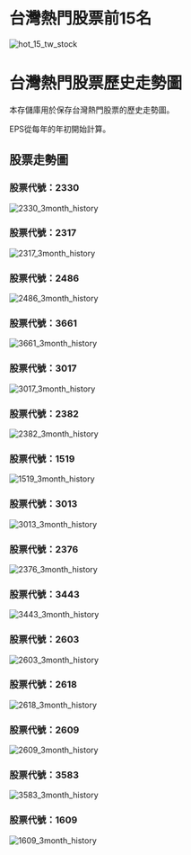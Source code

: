 # 台灣熱門股票前15名

![hot_15_tw_stock](https://github.com/weitsunglin/quick_analyze_taiwan_hot_stock/blob/main/top15_stocks_trade_value.png)

# 台灣熱門股票歷史走勢圖

本存儲庫用於保存台灣熱門股票的歷史走勢圖。

EPS從每年的年初開始計算。

## 股票走勢圖

### 股票代號：2330

![2330_3month_history](https://github.com/weitsunglin/quick_analyze_taiwan_hot_stock/blob/main/hot/2330_3month_history.png)

### 股票代號：2317

![2317_3month_history](https://github.com/weitsunglin/quick_analyze_taiwan_hot_stock/blob/main/hot/2317_3month_history.png)

### 股票代號：2486

![2486_3month_history](https://github.com/weitsunglin/quick_analyze_taiwan_hot_stock/blob/main/hot/2486_3month_history.png)

### 股票代號：3661

![3661_3month_history](https://github.com/weitsunglin/quick_analyze_taiwan_hot_stock/blob/main/hot/3661_3month_history.png)

### 股票代號：3017

![3017_3month_history](https://github.com/weitsunglin/quick_analyze_taiwan_hot_stock/blob/main/hot/3017_3month_history.png)

### 股票代號：2382

![2382_3month_history](https://github.com/weitsunglin/quick_analyze_taiwan_hot_stock/blob/main/hot/2382_3month_history.png)

### 股票代號：1519

![1519_3month_history](https://github.com/weitsunglin/quick_analyze_taiwan_hot_stock/blob/main/hot/1519_3month_history.png)

### 股票代號：3013

![3013_3month_history](https://github.com/weitsunglin/quick_analyze_taiwan_hot_stock/blob/main/hot/3013_3month_history.png)

### 股票代號：2376

![2376_3month_history](https://github.com/weitsunglin/quick_analyze_taiwan_hot_stock/blob/main/hot/2376_3month_history.png)

### 股票代號：3443

![3443_3month_history](https://github.com/weitsunglin/quick_analyze_taiwan_hot_stock/blob/main/hot/3443_3month_history.png)

### 股票代號：2603

![2603_3month_history](https://github.com/weitsunglin/quick_analyze_taiwan_hot_stock/blob/main/hot/2603_3month_history.png)

### 股票代號：2618

![2618_3month_history](https://github.com/weitsunglin/quick_analyze_taiwan_hot_stock/blob/main/hot/2618_3month_history.png)

### 股票代號：2609

![2609_3month_history](https://github.com/weitsunglin/quick_analyze_taiwan_hot_stock/blob/main/hot/2609_3month_history.png)

### 股票代號：3583

![3583_3month_history](https://github.com/weitsunglin/quick_analyze_taiwan_hot_stock/blob/main/hot/3583_3month_history.png)

### 股票代號：1609

![1609_3month_history](https://github.com/weitsunglin/quick_analyze_taiwan_hot_stock/blob/main/hot/1609_3month_history.png)

